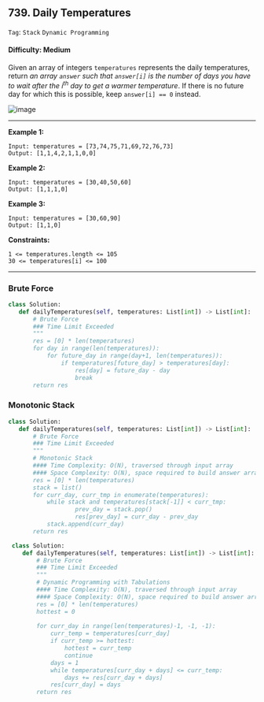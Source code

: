 ## 739. Daily Temperatures

```Tag```: ```Stack``` ```Dynamic Programming```

#### Difficulty: Medium

Given an array of integers ```temperatures``` represents the daily temperatures, return _an array ```answer``` such that ```answer[i]``` is the number of days you have to wait after the i<sup>th</sup> day to get a warmer temperature_. If there is no future day for which this is possible, keep ```answer[i] == 0``` instead.

![image](https://user-images.githubusercontent.com/35042430/208484491-996afd9e-6ae7-46b6-a878-ef668120f78b.png)

---

__Example 1:__

```
Input: temperatures = [73,74,75,71,69,72,76,73]
Output: [1,1,4,2,1,1,0,0]
```

__Example 2:__

```
Input: temperatures = [30,40,50,60]
Output: [1,1,1,0]
```

__Example 3:__

```
Input: temperatures = [30,60,90]
Output: [1,1,0]
```

__Constraints:__
```
1 <= temperatures.length <= 105
30 <= temperatures[i] <= 100
```

---
 
 ### Brute Force
 
 ```Python
 class Solution:
    def dailyTemperatures(self, temperatures: List[int]) -> List[int]:
        # Brute Force
        ### Time Limit Exceeded
        """
        res = [0] * len(temperatures)
        for day in range(len(temperatures)):
            for future_day in range(day+1, len(temperatures)):
                if temperatures[future_day] > temperatures[day]:
                    res[day] = future_day - day
                    break
        return res
```

### Monotonic Stack

 ```Python
 class Solution:
    def dailyTemperatures(self, temperatures: List[int]) -> List[int]:
        # Brute Force
        ### Time Limit Exceeded
        """
        # Monotonic Stack
        #### Time Complexity: O(N), traversed through input array
        #### Space Complexity: O(N), space required to build answer array
        res = [0] * len(temperatures)
        stack = list()
        for curr_day, curr_tmp in enumerate(temperatures):
            while stack and temperatures[stack[-1]] < curr_tmp:
                    prev_day = stack.pop()
                    res[prev_day] = curr_day - prev_day
            stack.append(curr_day)
        return res
```

```Python
 class Solution:
    def dailyTemperatures(self, temperatures: List[int]) -> List[int]:
        # Brute Force
        ### Time Limit Exceeded
        """
        # Dynamic Programming with Tabulations
        #### Time Complexity: O(N), traversed through input array
        #### Space Complexity: O(N), space required to build answer array        
        res = [0] * len(temperatures)
        hottest = 0
        
        for curr_day in range(len(temperatures)-1, -1, -1):
            curr_temp = temperatures[curr_day]
            if curr_temp >= hottest:
                hottest = curr_temp
                continue
            days = 1
            while temperatures[curr_day + days] <= curr_temp:
                days += res[curr_day + days]
            res[curr_day] = days
        return res
```
